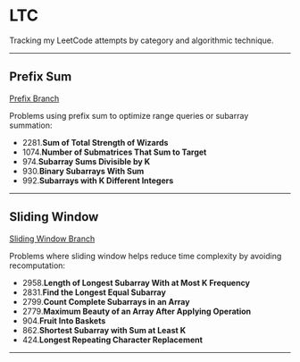 # LTC

Tracking my LeetCode attempts by category and algorithmic technique.

---

## Prefix Sum

[Prefix Branch](https://github.com/mimirinko912/LTC/tree/Prefix)

Problems using prefix sum to optimize range queries or subarray summation:

- 2281.**Sum of Total Strength of Wizards**
- 1074.**Number of Submatrices That Sum to Target**
- 974.**Subarray Sums Divisible by K**
- 930.**Binary Subarrays With Sum**
- 992.**Subarrays with K Different Integers**

---

## Sliding Window

[Sliding Window Branch](https://github.com/mimirinko912/LTC/tree/Sliding-Window)

Problems where sliding window helps reduce time complexity by avoiding recomputation:

- 2958.**Length of Longest Subarray With at Most K Frequency**
- 2831.**Find the Longest Equal Subarray**
- 2799.**Count Complete Subarrays in an Array**
- 2779.**Maximum Beauty of an Array After Applying Operation**
- 904.**Fruit Into Baskets**
- 862.**Shortest Subarray with Sum at Least K**
- 424.**Longest Repeating Character Replacement**

---






